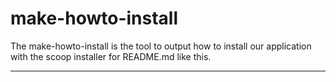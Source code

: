 make-howto-install
==================

The make-howto-install is the tool to output how to install our application with the scoop installer for README.md like this.

------
